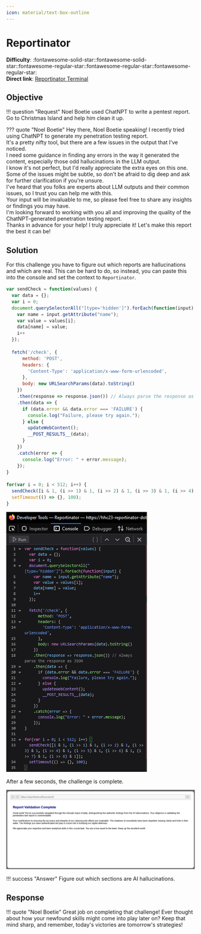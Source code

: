 ```yaml
---
icon: material/text-box-outline
---
```


# Reportinator

**Difficulty**: :fontawesome-solid-star::fontawesome-solid-star::fontawesome-regular-star::fontawesome-regular-star::fontawesome-regular-star:<br/>
**Direct link**: [Reportinator Terminal](https://hhc23-reportinator-dot-holidayhack2023.ue.r.appspot.com/?&challenge=reportinator)

## Objective

!!! question "Request"
    Noel Boetie used ChatNPT to write a pentest report. Go to Christmas Island and help him clean it up.

??? quote "Noel Boetie"
    Hey there, Noel Boetie speaking! I recently tried using ChatNPT to generate my penetration testing report.<br>
    It's a pretty nifty tool, but there are a few issues in the output that I've noticed.<br>
    I need some guidance in finding any errors in the way it generated the content, especially those odd hallucinations in the LLM output.<br>
    I know it's not perfect, but I'd really appreciate the extra eyes on this one.<br>
    Some of the issues might be subtle, so don't be afraid to dig deep and ask for further clarification if you're unsure.<br>
    I've heard that you folks are experts about LLM outputs and their common issues, so I trust you can help me with this.<br>
    Your input will be invaluable to me, so please feel free to share any insights or findings you may have.<br>
    I'm looking forward to working with you all and improving the quality of the ChatNPT-generated penetration testing report.<br>
    Thanks in advance for your help! I truly appreciate it! Let's make this report the best it can be!

## Solution

For this challenge you have to figure out which reports are hallucinations and which are real. This can be hard to do, so instead, you can paste this into the console and set the context to ```Reportinator```.

```javascript
var sendCheck = function(values) {
  var data = {};
  var i = 0;
  document.querySelectorAll("[type='hidden']").forEach(function(input) {
    var name = input.getAttribute("name");
    var value = values[i];
    data[name] = value;
    i++
  });

  fetch('/check', {
      method: 'POST',
      headers: {
        'Content-Type': 'application/x-www-form-urlencoded',
      },
      body: new URLSearchParams(data).toString()
    })
    .then(response => response.json()) // Always parse the response as JSON
    .then(data => {
      if (data.error && data.error === 'FAILURE') {
        console.log("Failure, please try again.");
      } else {
        updateWebContent();
        __POST_RESULTS__(data);
      }
    })
    .catch(error => {
      console.log("Error: " + error.message);
    });
}

for(var i = 0; i < 512; i++) {
  sendCheck([i & 1, (i >> 1) & 1, (i >> 2) & 1, (i >> 3) & 1, (i >> 4) & 1, (i >> 5) & 1, (i >> 6) & 1, (i >> 7) & 1, (i >> 8) & 1]);
  setTimeout(() => {}, 100);
}
```

![Cheat](../img/objectives/reportinator/cheat.png)

After a few seconds, the challenge is complete.

![Completed](../img/objectives/reportinator/completed.png)

!!! success "Answer"
    Figure out which sections are AI hallucinations.

## Response

!!! quote "Noel Boetie"
    Great job on completing that challenge! Ever thought about how your newfound skills might come into play later on? Keep that mind sharp, and remember, today's victories are tomorrow's strategies! 
